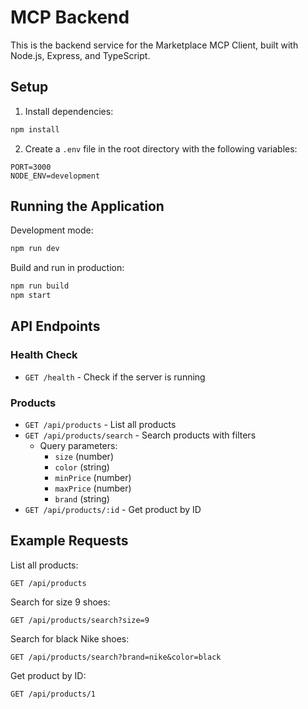 # MCP Backend

This is the backend service for the Marketplace MCP Client, built with Node.js, Express, and TypeScript.

## Setup

1. Install dependencies:
```bash
npm install
```

2. Create a `.env` file in the root directory with the following variables:
```
PORT=3000
NODE_ENV=development
```

## Running the Application

Development mode:
```bash
npm run dev
```

Build and run in production:
```bash
npm run build
npm start
```

## API Endpoints

### Health Check
- `GET /health` - Check if the server is running

### Products
- `GET /api/products` - List all products
- `GET /api/products/search` - Search products with filters
  - Query parameters:
    - `size` (number)
    - `color` (string)
    - `minPrice` (number)
    - `maxPrice` (number)
    - `brand` (string)
- `GET /api/products/:id` - Get product by ID

## Example Requests

List all products:
```
GET /api/products
```

Search for size 9 shoes:
```
GET /api/products/search?size=9
```

Search for black Nike shoes:
```
GET /api/products/search?brand=nike&color=black
```

Get product by ID:
```
GET /api/products/1
``` 